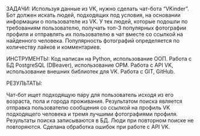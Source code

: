 
ЗАДАЧИ: Используя данные из VK, нужно сделать чат-бота “VKinder”. Бот должен искать людей, подходящих под условия, на основании информации о пользователе из VK. У тех людей, которые подошли по требованиям пользователю, получать топ-3 популярных фотографии профиля и отправлять их пользователю в чат вместе со ссылкой на найденного человека. Популярность фотографий определяется по количеству лайков и комментариев.

ИНСТРУМЕНТЫ: Код написан на Python, использование ООП. Работа с БД PostgreSQL (DBeaver), использование ОРМ. Работа с API VK, использование внешних библиотек для VK. Работа с GIT, GitHub.

РЕЗУЛЬТАТЫ: 

Чат-бот ищет подходящую пару для пользователь исходя из его возраста, пола и города проживания.
Результатом поиска является отправка пользователю сообщения со ссылкой на профиль VK подходящего человека и тремя лучшими фотографиями профиля. 
Результаты поиска записываются в БД.
Люди при повторном поиске не повторяются.
Сделана обработка ошибок при работе с API VK.

 


